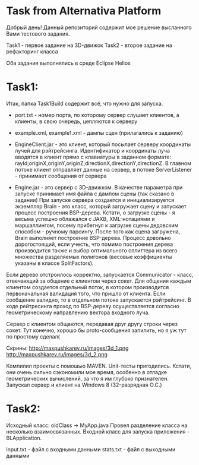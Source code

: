 Task from Alternativa Platform
==============================

Добрый день!
Данный репозиторий содержит мое решение 
высланного Вами тестового задания.

Task1 - первое задание на 3D-движок
Task2 - второе задание на рефакторинг класса

Оба задания выполнялись в среде Eclipse Helios

Task1:
======

Итак, папка Task1Build содержит всё, что нужно для запуска.

- port.txt - номер порта, по которому сервер слушает клиентов, а клиенты, в свою очередь, цепляются к серверу
- example.xml, example1.xml - дампы сцен (прилагались к заданию)
- EngineClient.jar - это клиент, который посылает серверу координаты лучей для рэйтрейсинга.
Идентификатор и координаты луча вводятся в клиент прямо с клавиатуры в заданном формате:
rayId;originX,originY,originZ;directionX,directionY,directionZ.
В главном потоке клиент отправляет данные на сервер, в потоке ServerListener - принимает сообщения от сервера

- Engine.jar - это сервер с 3D-движком. 
В качестве параметра при запуске принимает имя файла с дампом сцены (так сказано в задании)
При запуске сервера создается и инициализируется экземпляр Brain - это класс, который загружает сцену и запускает процесс построения BSP-дерева.
Кстати, о загрузке сцены - я весьма успешно облажался с JAXB, XML-нотациями и маршаллингом, 
посему прибегнул к загрузке сцены дедовским способом - ручному парсингу.
После того как сцена загружена, Brain выполняет построение BSP-дерева. Процесс довольно дорогостоящий, если учесть, что помимо построения дерева производится
также и выбор оптимального сплиттера из всего множества разделяемых полигонов (весовые коэффициенты указаны в классе SplitFactors).

Если дерево отстроилось корректно, запускается Communicator - класс, отвечающий за общение с клиентом через сокет. Для общения  каждым клиентом создается отдельный поток, в котором
производится первоначальная валидация того, что пришло от клиента. Если сообщение валидно, то в отдельном потоке запускается рэйтрейсинг. В ходе рейтресинга проход по BSP-дереву
осуществляется согласно геометрическому направлению вектора входного луча.

Сервер с клиентом общаются, передавая друг другу строки через сокет. Тут конечно, хорошо бы proto-сообщения запилить, но я уж тут по простому сделал(

Скрины:
http://maxpushkarev.ru/images/3d_1.png
http://maxpushkarev.ru/images/3d_2.png

Компилил проекты с помошью MAVEN.
Unit-тесты пригодились. Кстати, они очень сильно сэкономили мое время, особенно в отладке геометрических вычислений, за что я им глубоко признателен.
Запускал сервер и клиент на Windows 8 (32-разрядная О.С.)

Task2:
======

Исходный класс: oldClass -> MyApp.java
Провел разделение класса на несколько взаимосвязанных.
Входной класс для запуска приложения - BLApplication.

input.txt - файл с входными данными
stats.txt - файл с выходными данными
